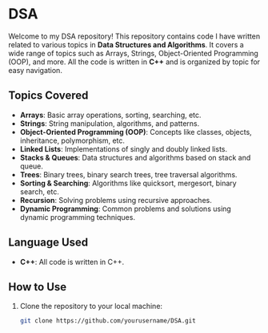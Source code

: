 # DSA

Welcome to my DSA repository! This repository contains code I have written related to various topics in **Data Structures and Algorithms**. It covers a wide range of topics such as Arrays, Strings, Object-Oriented Programming (OOP), and more. All the code is written in **C++** and is organized by topic for easy navigation.

## Topics Covered
- **Arrays**: Basic array operations, sorting, searching, etc.
- **Strings**: String manipulation, algorithms, and patterns.
- **Object-Oriented Programming (OOP)**: Concepts like classes, objects, inheritance, polymorphism, etc.
- **Linked Lists**: Implementations of singly and doubly linked lists.
- **Stacks & Queues**: Data structures and algorithms based on stack and queue.
- **Trees**: Binary trees, binary search trees, tree traversal algorithms.
- **Sorting & Searching**: Algorithms like quicksort, mergesort, binary search, etc.
- **Recursion**: Solving problems using recursive approaches.
- **Dynamic Programming**: Common problems and solutions using dynamic programming techniques.

## Language Used
- **C++**: All code is written in C++.

## How to Use
1. Clone the repository to your local machine:
   ```bash
   git clone https://github.com/yourusername/DSA.git

